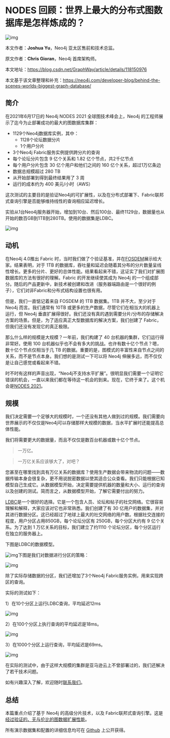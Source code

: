 # NODES 回顾：世界上最大的分布式图数据库是怎样炼成的？

![img](nodes2021-worlds-biggest-graph-database/08198383023c4fee8a87f694335d8412.png)

本文作者：**Joshua Yu**，Neo4j 亚太区售前和技术总监。

原文作者：**Chris Gioran**，Neo4j 首席架构师。

本文地址：https://blog.csdn.net/GraphWay/article/details/118150976

本文基于该文章整理和补充：https://neo4j.com/developer-blog/behind-the-scenes-worlds-biggest-graph-database/

## 简介

在2021年6月17日的 Neo4j NODES 2021 全球图技术峰会上，Neo4j 的工程师展示了迄今为止部署成功的最大的图数据库集群：

- 1129个Neo4j数据库实例，其中：
  - 1128个论坛数据分片
  - 1个用户分片
- 3个Neo4j Fabric服务实例提供跨分片的查询
- 每个论坛分片包含 9 亿个关系和 1.82 亿个节点，共2千亿节点
- 每个用户分片包含 30 亿个用户和他们之间的 160 亿个关系，超过1万亿条边
- 数据总规模超过 280 TB
- 从开始部署到得到最终结果用了 3 周
- 运行的成本约为 400 美元/小时（AWS）

这次测试的主要目的是验证Neo4j的可扩展性，以及在分布式部署下、Fabric联邦式查询引擎是否能够维持线性的查询相应延迟增长。

实验从1台Neo4j服务器开始，增加到10台、然后100台、最终1129台，数据量也从开始的数百GB到1TB到280TB。使用的数据集是LDBC。

![img](nodes2021-worlds-biggest-graph-database/1662dd79425de7dfd79723272435a569.jpeg)

## 动机

在Neo4j 4.0推出 Fabric 时，当时我们做了个验证基准，并在[FOSDEM](https://neo4j.com/fosdem20/?ref=csdn)展示给大家。结果表明，对于 1TB 的数据库，吞吐量和延迟会随着其分布的分片数量呈线性增长。更多的分片、更好的总体性能。结果看起来不错，这证实了我们对扩展图数据库的方法有很好的理解。Fabric 的开发继续使其成为 Neo4j 的一个组成部分。随后的产品更新中，新技术被创建和改进（服务器端路由是一个很好的例子），它们对非Fabric和分布式结构设置也很有用。

但是，我们一直惦记着来自 FOSDEM 的 1TB 数据集。1TB 并不大，至少对于 Neo4j 而言。我们通常有 10TB 或更多的生产数据，尽管它们在相当大的机器上运行，但 Neo4j 垂直扩展得很好。我们还没有真的遇到需要分片/分布的存储解决方案的场景。但是，为了适应真正大型数据库的解决方案，我们创建了 Fabric，但我们还没有发现它的真正极限。

那么什么样的规模是大规模？一年前，我们构建了 40 台机器的集群，它们运行得非常好。使用 100 台机器似乎也不会有多大的挑战。也许有数十亿个节点？嗯，数十亿个节点仅相当于几 TB 的数据。重要的是，图模式的丰富性来自节点之间的关系，而不是节点本身。我们想的是测试一下可以将 Neo4j 伸展多远，而不仅仅是让自己感觉或看起来不错。

时不时有这样的声音出现，“Neo4j不支持水平扩展”。很明显我们需要一个证明它错误的机会，一直以来我们都在等待这一机会的到来。现在，它终于来了。这个机会是[NODES 2021](https://neo4j.com/nodes-2021/?ref=csdn)。

## 规模

我们决定需要一个足够大的规模时，一个还没有其他人做到过的规模。我们需要向世界展示的不仅仅是Neo4j可以存储那样大规模的数据，当水平扩展时还能提高总体性能。

我们将需要更大的数据量，而且不仅仅是数百台机器或数十亿个节点。

> 一万亿。

> 一万亿关系应该够大了，对吧？

您甚至在哪里找到具有万亿关系的数据库？使用生产数据会带来物流的问题——数据传输本身会很复杂，更不用说脱密数据以使其适合公众查看。我们只能根据已知模型自己生成它。从数据模型开始，决定需要提供机器的数量和大小、运行的查询以及创建的测试。简而言之，从数据模型开始，了解它需要付出的努力。

[LDBC](http://ldbcouncil.org/)是一个很好的选择。它是一个包含人员、论坛和帖子的社交网络。它很容易理解和解释，大家应该对它也非常熟悉。我们创建了有 30 亿用户的数据集，并对其进行数据分区。这已经超过了地球上最大的社交网络的用户数。根据社交连接的程度，用户分区占用850GB，每个论坛分区有 250GB，每个分区大约有 9 亿个关系。为了达到 1 万亿关系的目标，我们建立了约1110 个论坛分区，每个分区运行在独立的服务器上。

下图是LDBC的数据模型。

 

![img](nodes2021-worlds-biggest-graph-database/dff5bf5ceba3fd70fb2931d3936622f6.png)下图是我们对数据进行分区的策略：

![img](nodes2021-worlds-biggest-graph-database/2efbcc72c4c7f962b828b5b445d93b6e.png)

除了实际存储数据的分区，我们还增加了3个Neo4j Fabric服务实例，用来实现跨区的查询。

实际的测试如下：

1）在10个分区上运行LDBC查询，平均延迟12ms

![img](nodes2021-worlds-biggest-graph-database/watermark,type_ZmFuZ3poZW5naGVpdGk,shadow_10,text_aHR0cHM6Ly9ibG9nLmNzZG4ubmV0L0dyYXBoV2F5,size_16,color_FFFFFF,t_70-20220901104308384%20AM.png)

2）在100个分区上执行查询的平均延迟是18ms。

![img](nodes2021-worlds-biggest-graph-database/watermark,type_ZmFuZ3poZW5naGVpdGk,shadow_10,text_aHR0cHM6Ly9ibG9nLmNzZG4ubmV0L0dyYXBoV2F5,size_16,color_FFFFFF,t_70-20220901104306878%20AM.png)

3）在1000个分区上运行查询，平均延迟是69ms。

![img](nodes2021-worlds-biggest-graph-database/watermark,type_ZmFuZ3poZW5naGVpdGk,shadow_10,text_aHR0cHM6Ly9ibG9nLmNzZG4ubmV0L0dyYXBoV2F5,size_16,color_FFFFFF,t_70.png)

在实际的测试中，由于这样大规模的集群是亚马逊云上不曾部署过的，我们还解决了若干技术问题。

如有兴趣深入了解，欢迎随时[联系我们](http://neo4j.com/)。

## 总结

本篇重点介绍了基于 Neo4j 的高级分片技术，以及 Fabric联邦式查询引擎。这是[经过验证的、无与伦比的图数据扩展性能](https://neo4j.com/developer/neo4j-fabric-sharding/?ref=csdn)。

所有演示数据集和配置的详细信息均可在 [Github](https://github.com/neo4j/trillion-graph) 上公开获得。